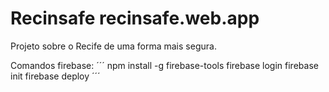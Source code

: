 # Recinsafe recinsafe.web.app
Projeto sobre o Recife de uma forma mais segura.

Comandos firebase:
´´´
npm install -g firebase-tools
firebase login
firebase init
firebase deploy
´´´
